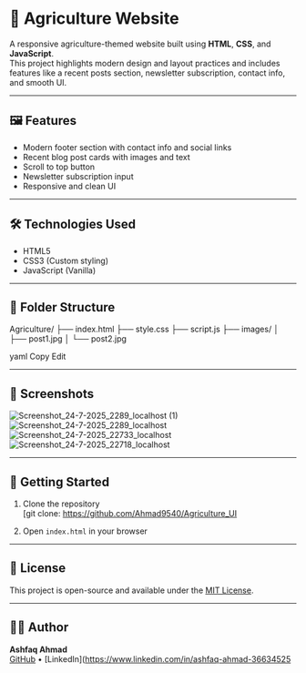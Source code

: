 # 🌿 Agriculture Website

A responsive agriculture-themed website built using **HTML**, **CSS**, and **JavaScript**.  
This project highlights modern design and layout practices and includes features like a recent posts section, newsletter subscription, contact info, and smooth UI.

---

## 🖼️ Features

- Modern footer section with contact info and social links
- Recent blog post cards with images and text
- Scroll to top button
- Newsletter subscription input
- Responsive and clean UI

---

## 🛠️ Technologies Used

- HTML5
- CSS3 (Custom styling)
- JavaScript (Vanilla)

---

## 📁 Folder Structure

Agriculture/
├── index.html
├── style.css
├── script.js
├── images/
│ ├── post1.jpg
│ └── post2.jpg

yaml
Copy
Edit

---

## 📸 Screenshots


![Screenshot_24-7-2025_2289_localhost (1)](https://github.com/user-attachments/assets/4e19593e-6957-4a11-94f4-580bd7f0cae0)
![Screenshot_24-7-2025_2289_localhost](https://github.com/user-attachments/assets/1386085c-54d9-44c0-b5c9-22e3af6afa9a)
![Screenshot_24-7-2025_22733_localhost](https://github.com/user-attachments/assets/97be4026-19dc-4a2b-ae57-f05f8aa1e7fb)
![Screenshot_24-7-2025_22718_localhost](https://github.com/user-attachments/assets/8a48c4a5-edba-4b47-9c3c-201e1d370c00)

---

## 🚀 Getting Started

1. Clone the repository  
[git clone: https://github.com/Ahmad9540/Agriculture_UI



2. Open `index.html` in your browser

---

## 📝 License

This project is open-source and available under the [MIT License](LICENSE).

---

## 🙋‍♂️ Author

**Ashfaq Ahmad**  
[GitHub](https://github.com/Ahmad9540) • [LinkedIn](https://www.linkedin.com/in/ashfaq-ahmad-36634525
